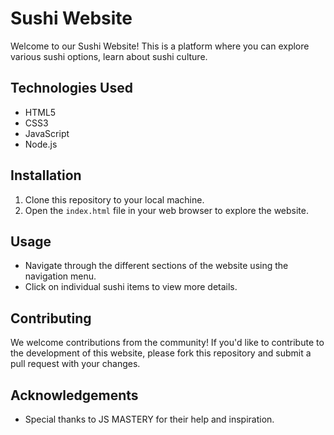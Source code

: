 # Sushi Website

Welcome to our Sushi Website! This is a platform where you can explore various sushi options, learn about sushi culture.

## Technologies Used

- HTML5
- CSS3
- JavaScript
- Node.js 

## Installation

1. Clone this repository to your local machine.
2. Open the `index.html` file in your web browser to explore the website.

## Usage

- Navigate through the different sections of the website using the navigation menu.
- Click on individual sushi items to view more details.


## Contributing

We welcome contributions from the community! If you'd like to contribute to the development of this website, please fork this repository and submit a pull request with your changes.


## Acknowledgements

- Special thanks to JS MASTERY for their help and inspiration.

